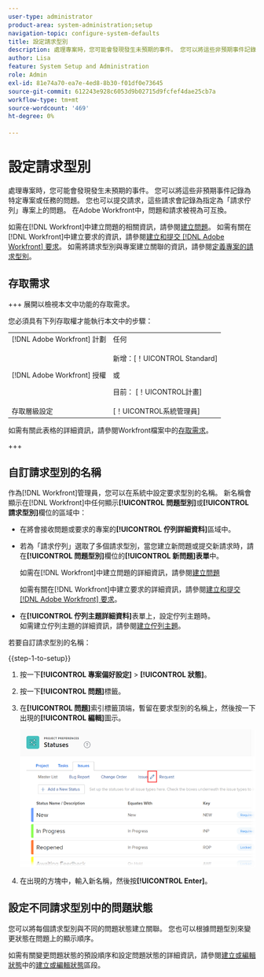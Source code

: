 ```yaml
---
user-type: administrator
product-area: system-administration;setup
navigation-topic: configure-system-defaults
title: 設定請求型別
description: 處理專案時，您可能會發現發生未預期的事件。 您可以將這些非預期事件記錄為特定專案或任務的問題。 您也可以提交請求，這些請求會記錄為指定為「請求佇列」專案上的問題。 在Adobe Workfront中，問題和請求被視為可互換。
author: Lisa
feature: System Setup and Administration
role: Admin
exl-id: 81e74a70-ea7e-4ed8-8b30-f01df0e73645
source-git-commit: 612243e928c6053d9b02715d9fcfef4dae25cb7a
workflow-type: tm+mt
source-wordcount: '469'
ht-degree: 0%

---
```


# 設定請求型別

處理專案時，您可能會發現發生未預期的事件。 您可以將這些非預期事件記錄為特定專案或任務的問題。 您也可以提交請求，這些請求會記錄為指定為「請求佇列」專案上的問題。 在Adobe Workfront中，問題和請求被視為可互換。

如需在[!DNL Workfront]中建立問題的相關資訊，請參閱[建立問題](../../../manage-work/issues/manage-issues/create-issues.md)。 如需有關在[!DNL Workfront]中建立要求的資訊，請參閱[建立和提交 [!DNL Adobe Workfront] 要求](../../../manage-work/requests/create-requests/create-submit-requests.md)。 如需將請求型別與專案建立關聯的資訊，請參閱[定義專案的請求型別](../../../manage-work/requests/create-and-manage-request-queues/define-request-types-for-project.md)。

## 存取需求

+++ 展開以檢視本文中功能的存取需求。

您必須具有下列存取權才能執行本文中的步驟：

<table style="table-layout:auto"> 
 <col> 
 <col> 
 <tbody> 
  <tr> 
   <td role="rowheader">[!DNL Adobe Workfront] 計劃</td> 
   <td>任何</td> 
  </tr> 
  <tr> 
   <td role="rowheader">[!DNL Adobe Workfront] 授權</td> 
   <td><p>新增：[！UICONTROL Standard]</p>
   或
   <p>目前： [！UICONTROL計畫]</p>
   </td> 
  </tr>
  <tr> 
   <td role="rowheader">存取層級設定</td> 
   <td>[！UICONTROL系統管理員]</td>
  </tr> 
 </tbody> 
</table>

如需有關此表格的詳細資訊，請參閱Workfront檔案中的[存取需求](/help/quicksilver/administration-and-setup/add-users/access-levels-and-object-permissions/access-level-requirements-in-documentation.md)。

+++

<!--
THIS IS DRAFTED IN FLARE
<h2>Set what issue or request types are allowed for a project</h2>
<p>You can organize the kind of issues or requests that are logged in Workfront by Request Types. This organization is useful for reporting reasons and for helping users understand what kind of unexpected work might occur during the lifetime of a project.</p>
<p>You can specify the type of requests that can be logged on a project when you configure the <strong>Queue Details</strong> area for the project. </p>
<ol>
<li value="1"> <p> Click <strong>Projects</strong> in the Main Menu. <img src="assets/main-menu-icon.png"> </p> </li>
<li value="2">Click the name of the project to open it.</li>
<li value="3"> In the left panel, click <strong>Queue Details</strong>. </li>
<li value="4"> <p>In the <strong>Queue Properties</strong> section, select the <strong>Request Types</strong> you want for the project.</p> <note type="note">
You must have at least one request type selected. You can select multiple request types.
</note> </li>
<li value="5"> <p>Click <strong>Save</strong>.</p> <p>The request types you specified will be available to select when you enter a new issue on a task or a project, or when you submit a new request to the project.</p> </li>
</ol>
</div>
-->

## 自訂請求型別的名稱

作為[!DNL Workfront]管理員，您可以在系統中設定要求型別的名稱。 新名稱會顯示在[!DNL Workfront]中任何顯示&#x200B;**[!UICONTROL 問題型別]**&#x200B;或&#x200B;**[!UICONTROL 請求型別]**&#x200B;欄位的區域中：

* 在將會接收問題或要求的專案的&#x200B;**[!UICONTROL 佇列詳細資料]**&#x200B;區域中。
* 若為「請求佇列」選取了多個請求型別，當您建立新問題或提交新請求時，請在&#x200B;**[!UICONTROL 問題型別]**&#x200B;欄位的&#x200B;**[!UICONTROL 新問題]表單**&#x200B;中。

  如需在[!DNL Workfront]中建立問題的詳細資訊，請參閱[建立問題](../../../manage-work/issues/manage-issues/create-issues.md)

  如需有關在[!DNL Workfront]中建立要求的詳細資訊，請參閱[建立和提交 [!DNL Adobe Workfront] 要求](../../../manage-work/requests/create-requests/create-submit-requests.md)。

* 在&#x200B;**[!UICONTROL 佇列主題詳細資料]**&#x200B;表單上，設定佇列主題時。\
   如需建立佇列主題的詳細資訊，請參閱[建立佇列主題](../../../manage-work/requests/create-and-manage-request-queues/create-queue-topics.md)。

若要自訂請求型別的名稱：

{{step-1-to-setup}}

1. 按一下&#x200B;**[!UICONTROL 專案偏好設定]** > **[!UICONTROL 狀態]**。

1. 按一下&#x200B;**[!UICONTROL 問題]**&#x200B;標籤。
1. 在&#x200B;**[!UICONTROL 問題]**&#x200B;索引標籤頂端，暫留在要求型別的名稱上，然後按一下出現的&#x200B;**[!UICONTROL 編輯]**&#x200B;圖示。

   ![編輯要求型別名稱](assets/edit-request-type-name-nwe.png)

1. 在出現的方塊中，輸入新名稱，然後按&#x200B;**[!UICONTROL Enter]**。

## 設定不同請求型別中的問題狀態

您可以將每個請求型別與不同的問題狀態建立關聯。 您也可以根據問題型別來變更狀態在問題上的顯示順序。

如需有關變更問題狀態的預設順序和設定問題狀態的詳細資訊，請參閱[建立或編輯狀態](../../../administration-and-setup/customize-workfront/creating-custom-status-and-priority-labels/create-or-edit-a-status.md)中的[建立或編輯狀態](../../../administration-and-setup/customize-workfront/creating-custom-status-and-priority-labels/create-or-edit-a-status.md)區段。
